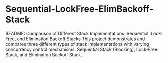# Sequential-LockFree-ElimBackoff-Stack
 README: Comparison of Different Stack Implementations: Sequential, Lock-Free, and Elimination Backoff Stacks This project demonstrates and compares three different types of stack implementations with varying concurrency control mechanisms: Sequential Stack (Blocking), Lock-Free Stack, and Elimination Backoff Stack. 
